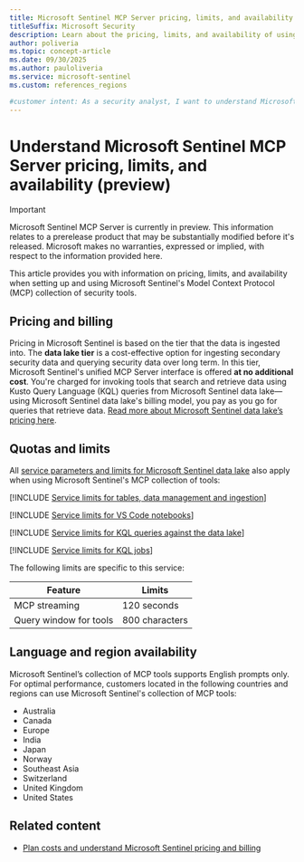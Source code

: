 ```yaml
---
title: Microsoft Sentinel MCP Server pricing, limits, and availability
titleSuffix: Microsoft Security  
description: Learn about the pricing, limits, and availability of using the different MCP collection of tools in Microsoft Sentinel 
author: poliveria
ms.topic: concept-article
ms.date: 09/30/2025
ms.author: pauloliveria
ms.service: microsoft-sentinel
ms.custom: references_regions

#customer intent: As a security analyst, I want to understand Microsoft Sentinel MCP Server pricing, limits, and availability 
---
```


# Understand Microsoft Sentinel MCP Server pricing, limits, and availability (preview)

> [!IMPORTANT]
> Microsoft Sentinel MCP Server is currently in preview.
> This information relates to a prerelease product that may be substantially modified before it's released. Microsoft makes no warranties, expressed or implied, with respect to the information provided here.

This article provides you with information on pricing, limits, and availability when setting up and using Microsoft Sentinel's Model Context Protocol (MCP) collection of security tools.

## Pricing and billing

Pricing in Microsoft Sentinel is based on the tier that the data is ingested into. The **data lake tier** is a cost-effective option for ingesting secondary security data and querying security data over long term. In this tier, Microsoft Sentinel's unified MCP Server interface is offered **at no additional cost**. You're charged for invoking tools that search and retrieve data using Kusto Query Language (KQL) queries from Microsoft Sentinel data lake—using Microsoft Sentinel data lake's billing model, you pay as you go for queries that retrieve data. [Read more about Microsoft Sentinel data lake’s pricing here](../billing.md#data-lake-tier).

## Quotas and limits

All [service parameters and limits for Microsoft Sentinel data lake](sentinel-lake-service-limits.md#service-parameters-and-limits-for-tables-data-management-and-ingestion) also apply when using Microsoft Sentinel's MCP collection of tools:

[!INCLUDE [Service limits for tables, data management and ingestion](../includes/service-limits-table-manaement-ingestion.md)]

[!INCLUDE [Service limits for VS Code notebooks](../includes/service-limits-notebooks.md)]

[!INCLUDE [Service limits for KQL queries against the data lake](../includes/service-limits-kql-queries.md)]

[!INCLUDE [Service limits for KQL jobs](../includes/service-limits-kql-jobs.md)]

The following limits are specific to this service:

| Feature | Limits | 
|----------|----------|
| MCP streaming | 120 seconds | 
| Query window for tools | 800 characters |

## Language and region availability
Microsoft Sentinel’s collection of MCP tools supports English prompts only. For optimal performance, customers located in the following countries and regions can use Microsoft Sentinel's collection of MCP tools:

- Australia
- Canada
- Europe 
- India
- Japan
- Norway
- Southeast Asia
- Switzerland
- United Kingdom 
- United States

## Related content
- [Plan costs and understand Microsoft Sentinel pricing and billing](../billing.md)